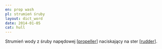 ```yaml
---
en: prop wash
pl: strumień śruby
layout: dict_word
date: 2014-01-05
cat: hull
---
```


Strumień wody z śruby napędowej [[propeller](/dict/p/propeller.html)] naciskający na ster [[rudder](/dict/r/rudder.html)].